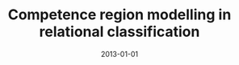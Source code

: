 ---
# Documentation: https://wowchemy.com/docs/managing-content/

title: Competence region modelling in relational classification
subtitle: ''
summary: ''
authors:
- kajdanowicz
- Tomasz Filipowski
- kazienko
- brodka
tags: []
categories: []
date: '2013-01-01'
lastmod: 2022-10-07T05:15:17Z
featured: false
draft: false

# Featured image
# To use, add an image named `featured.jpg/png` to your page's folder.
# Focal points: Smart, Center, TopLeft, Top, TopRight, Left, Right, BottomLeft, Bottom, BottomRight.
image:
  caption: ''
  focal_point: ''
  preview_only: false

# Projects (optional).
#   Associate this post with one or more of your projects.
#   Simply enter your project's folder or file name without extension.
#   E.g. `projects = ["internal-project"]` references `content/project/deep-learning/index.md`.
#   Otherwise, set `projects = []`.
projects: []
publishDate: '2022-10-07T05:15:16.055497Z'
publication_types:
- '1'
abstract: ''
publication: '*Intelligent Information and Database Systems : 5th Asian Conference,
  ACIIDS 2013, Kuala Lumpur, Malaysia, March 18-20, 2013 : proceedings. Pt. 2*'
doi: 10.1007/978-3-642-36543-0_25
---